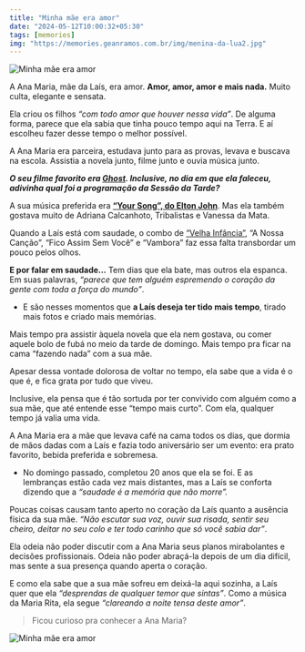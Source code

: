 ```yaml
---
title: "Minha mãe era amor"
date: "2024-05-12T10:00:32+05:30"
tags: [memories]
img: "https://memories.geanramos.com.br/img/menina-da-lua2.jpg"
---
```



![Minha mãe era amor](./img/minha-mae-era-amor.jpg)

A Ana Maria, mãe da Laís, era amor.  **Amor, amor, amor e mais nada.**  Muito culta, elegante e sensata.

Ela criou os filhos  _“com todo amor que houver nessa vida”_. De alguma forma, parece que ela sabia que tinha pouco tempo aqui na Terra. E aí escolheu fazer desse tempo o melhor possível.

A Ana Maria era parceira, estudava junto para as provas, levava e buscava na escola. Assistia a novela junto, filme junto e ouvia música junto.

***O seu filme favorito era [Ghost](https://www.google.com/search?q=assistir%20ghost%20do%20outro%20lado%20da%20vida%20online). Inclusive, no dia em que ela faleceu, adivinha qual foi a programação da Sessão da Tarde?***
    

A sua música preferida era **[“Your Song”, do Elton John](https://www.youtube.com/watch?v=L0HmBGWOlCM)**. Mas ela também gostava muito de Adriana Calcanhoto, Tribalistas e Vanessa da Mata.

Quando a Laís está com saudade, o combo de [“Velha Infância”](./velha-infancia), “A Nossa Canção”, “Fico Assim Sem Você” e “Vambora” faz essa falta transbordar um pouco pelos olhos.

**E por falar em saudade…** Tem dias que ela bate, mas outros ela espanca. Em suas palavras,  _“parece que tem alguém espremendo o coração da gente com toda a força do mundo”_.

 - E são nesses momentos que **a Laís deseja ter tido mais tempo**,
   tirado mais fotos e criado mais memórias.

    

Mais tempo pra assistir àquela novela que ela nem gostava, ou comer aquele bolo de fubá no meio da tarde de domingo. Mais tempo pra ficar na cama “fazendo nada” com a sua mãe.

Apesar dessa vontade dolorosa de voltar no tempo, ela sabe que a vida é o que é, e fica grata por tudo que viveu.

Inclusive, ela pensa que é tão sortuda por ter convivido com alguém como a sua mãe, que até entende esse “tempo mais curto”. Com ela, qualquer tempo já valia uma vida.

A Ana Maria era a mãe que levava café na cama todos os dias, que dormia de mãos dadas com a Laís e fazia todo aniversário ser um evento: era prato favorito, bebida preferida e sobremesa.

-   No domingo passado, completou 20 anos que ela se foi. E as lembranças estão cada vez mais distantes, mas a Laís se conforta dizendo que a  _“saudade é a memória que não morre”._
    

Poucas coisas causam tanto aperto no coração da Laís quanto a ausência física da sua mãe.  _“Não escutar sua voz, ouvir sua risada, sentir seu cheiro, deitar no seu colo e ter todo carinho que só você sabia dar”_.

Ela odeia não poder discutir com a Ana Maria seus planos mirabolantes e decisões profissionais. Odeia não poder abraçá-la depois de um dia difícil, mas sente a sua presença quando aperta o coração.

E como ela sabe que a sua mãe sofreu em deixá-la aqui sozinha, a Laís quer que ela  _“desprendas de qualquer temor que sintas”_. Como a música da Maria Rita, ela segue  _“clareando a noite tensa deste amor”_.

> Ficou curioso pra conhecer a Ana Maria?

![Minha mãe era amor](./img/minha-mae-era-amor2.jpg)
